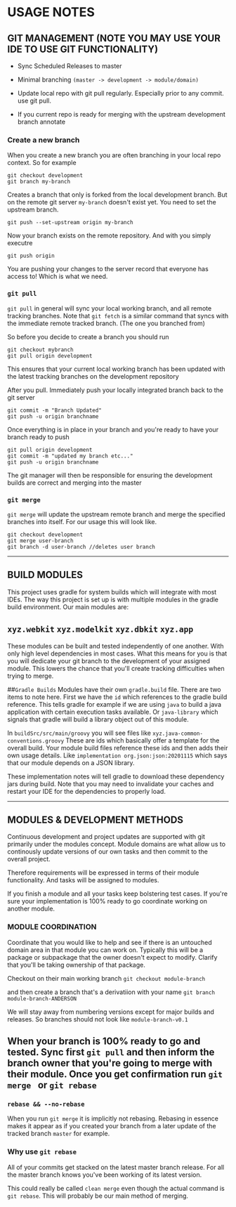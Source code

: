 # USAGE NOTES

## GIT MANAGEMENT (NOTE YOU MAY USE YOUR IDE TO USE GIT FUNCTIONALITY)
- Sync Scheduled Releases to master

- Minimal branching ```(master -> development -> module/domain)```

- Update local repo with git pull regularly. Especially prior to any commit. use git pull.

- If you current repo is ready for merging with the upstream development branch annotate 

### Create a new branch
When you create a new branch you are often branching in your local repo context. So for example 
```
git checkout development
git branch my-branch
```
Creates a branch that only is forked from the local development branch. But on the remote git server ``my-branch`` doesn't exist yet. You need to set the upstream branch. 
```
git push --set-upstream origin my-branch
```
Now your branch exists on the remote repository. And with you simply executre
```
git push origin
```
You are pushing your changes to the server record that everyone has access to! Which is what we need. 

### ``git pull``

``git pull`` in general will sync your local working branch, and all remote tracking branches. Note that ``git fetch`` is a similar command that syncs with
the immediate remote tracked branch. (The one you branched from)

So before you decide to create a branch you should run
```
git checkout mybranch
git pull origin development
```
This ensures that your current local working branch has been updated with the latest tracking branches on the development repository

After you pull. Immediately push your locally integrated branch back to the git server
```
git commit -m "Branch Updated"
git push -u origin branchname
```
Once everything is in place in your branch and you're ready to have your branch ready to push
```
git pull origin development
git commit -m "updated my branch etc..."
git push -u origin branchname
```

The git manager will then be responsible for ensuring the development builds are correct and merging into the master

### ``git merge``
``git merge`` will update the upstream remote branch and merge the specified branches into itself. For our usage this will look like. 
```
git checkout development
git merge user-branch
git branch -d user-branch //deletes user branch
```


---
## BUILD MODULES
This project uses gradle  for system builds which will integrate with most IDEs. The way this project is set up is with multiple
modules in the gradle build environment. Our main modules are:

## ``xyz.webkit`` ``xyz.modelkit`` ``xyz.dbkit`` ``xyz.app``

These modules can be built and tested independently of one another. With only high level dependencies in most cases. What this 
means for you is that you will dedicate your git branch to the development of your assigned module. This lowers the chance
that you'll create tracking difficulties when trying to merge.


##``Gradle Builds``
Modules have their own ``gradle.build`` file. There are two items to note here.
First we have the ``id`` which references to the gradle build reference. This tells gradle
for example if we are using ``java`` to build a java application with certain execution tasks available. Or ``java-library``
which signals that gradle will build a library object out of this module. 

In ``buildSrc/src/main/groovy`` you will see files like ``xyz.java-common-conventions.groovy``
These are ids which basically offer a template for the overall build. Your module build files reference these ids and then adds their own
usage details. Like ``implementation org.json:json:20201115`` which says that our module
depends on a JSON library. 

These implementation notes will tell gradle to download these dependency jars during build. Note that you may need to invalidate
your caches and restart your IDE for the dependencies to properly load.

---
## MODULES & DEVELOPMENT METHODS
Continuous development and project updates are supported with git primarily under the
modules concept. Module domains are what allow us to continously update versions of our own tasks and then
commit to the overall project.

Therefore requirements will be expressed in terms of their module functionality. And tasks will
be assigned to modules. 

If you finish a module and all your tasks keep bolstering test cases. If you're sure your implementation is 100% ready to go coordinate working
on another module. 

### MODULE COORDINATION

Coordinate that you would like to help and see if there is an untouched domain area in that module you can work on. 
Typically this will be a package or subpackage that the owner doesn't expect to modify. Clarify that you'll be taking ownership of that package.

Checkout on their main working branch
``git checkout module-branch``

and then create a branch that's a derivatiion with your name
``git branch module-branch-ANDERSON``

We will stay away from numbering versions except for major builds and releases.
So branches should not look like ``module-branch-v0.1``

When your branch is 100% ready to go and tested. Sync first
``git pull``
and then inform the branch owner that you're going to merge with their module.
Once you get confirmation run ``git merge ``  or ```git rebase```
---

### ``rebase && --no-rebase`` 
When you run ``git merge`` it is implicitly not rebasing. Rebasing in essence makes it appear as if you created your branch from a later update
of the tracked branch ```master``` for example.

### Why use ``git rebase``
All of your commits get stacked on the latest master branch release. For all the master branch knows you've been working of its latest version. 

This could really be called ``clean merge`` even though the actual command is ``git rebase``.
This will probably be our main method of merging. 

